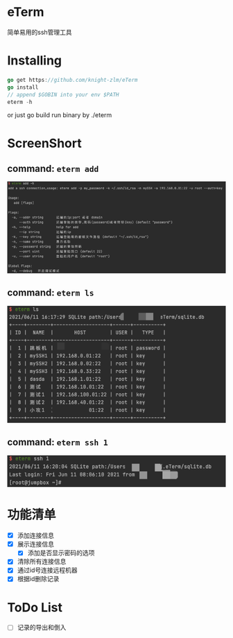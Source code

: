 # eTerm

简单易用的ssh管理工具

# Installing
```go
go get https://github.com/knight-zlm/eTerm
go install
// append $GOBIN into your env $PATH
eterm -h
```
or just go build run binary by ./eterm

# ScreenShort
## command: `eterm add` 
![eterm add](images/eterm-add.png)

## command: `eterm ls`
![eterm ls](images/eterm-ls.png)

## command: `eterm ssh 1`
![eterm ssh](images/eterm-ssh.png)

# 功能清单
- [x] 添加连接信息
- [x] 展示连接信息
    - [x] 添加是否显示密码的选项
- [x] 清除所有连接信息
- [x] 通过id号连接远程机器
- [x] 根据id删除记录

# ToDo List
- [ ] 记录的导出和倒入
